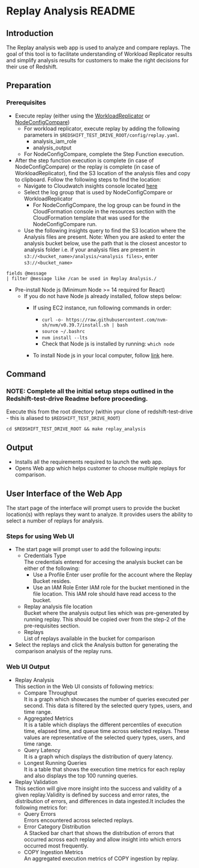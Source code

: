 # Replay Analysis README

## Introduction
The Replay analysis web app is used to analyze and compare replays. The goal of this tool is to facilitate understanding of Workload Replicator results and simplify analysis results for customers to make the right decisions for their use of Redshift.

## Preparation
### Prerequisites
* Execute replay (either using the [WorkloadReplicator](/core) or [NodeConfigCompare](/tools/NodeConfigCompare))
  * For workload replicator, execute replay by adding the following parameters in `$REDSHIFT_TEST_DRIVE_ROOT/config/replay.yaml`.
      * analysis_iam_role
      * analysis_output
  * For NodeConfigCompare, complete the Step Function execution.
* After the step function execution is complete (in case of NodeConfigCompare) or the replay is complete (in case of WorkloadReplicator), find the S3 location of the analysis files and copy to clipboard. Follow the following steps to find the location:
  * Navigate to Cloudwatch insights console located [here](https://us-east-1.console.aws.amazon.com/cloudwatch/home?region=us-east-1#logsV2:logs-insights)
  * Select the log group that is used by NodeConfigCompare or WorkloadReplicator
    * For NodeConfigCompare, the log group can be found in the CloudFormation console in the resources section with the CloudFormation template that was used for the NodeConfigCompare run.
  * Use the following insights query to find the S3 location where the Analysis files are present. Note: When you are asked to enter the analysis bucket below, use the path that is the closest ancestor to analysis folder i.e. if your analysis files are present in `s3://<bucket_name>/analysis/<analysis files>`, enter `s3://<bucket_name>`
```
fields @message
| filter @message like /can be used in Replay Analysis./
```
* Pre-install Node js (Minimum Node >= 14 required for React)
  * If you do not have Node js already installed, follow steps below:
    * If using EC2 instance, run following commands in order:
      * `curl -o- https://raw.githubusercontent.com/nvm-sh/nvm/v0.39.7/install.sh | bash`
      * `source ~/.bashrc`
      * `nvm install --lts`
      * Check that Node js is installed by running: `which node`
        
    * To install Node js in your local computer, follow [link](https://nodejs.org/en/download/package-manager/all) here.


## Command
### NOTE: Complete all the initial setup steps outlined in the Redshift-test-drive Readme before proceeding.
Execute this from the root directory (within your clone of redshift-test-drive - this is aliased to `$REDSHIFT_TEST_DRIVE_ROOT`)
```
cd $REDSHIFT_TEST_DRIVE_ROOT && make replay_analysis
```

## Output
* Installs all the requirements required to launch the web app.
* Opens Web app which helps customer to choose multiple replays for comparison.

## User Interface of the Web App <br />
The start page of the interface will prompt users to provide the bucket location(s) with replays they want to analyze. It provides users the ability to select a number of replays for analysis. 

### Steps for using Web UI

* The start page will prompt user to add the following inputs:
    * Credentials Type <br />
    The credentials entered for accesing the analysis bucket can be either of the following:
        * Use a Profile 
        Enter user profile for the account where the Replay Bucket resides.
        * Use an IAM Role
        Enter IAM role for the bucket mentioned in the file location. This IAM role should have read access to the bucket.
    * Replay analysis file location <br />
    Bucket where the analysis output lies which was pre-generated by running replay. This should be copied over from the step-2 of the pre-requisites section. 
    * Replays <br />
    List of replays available in the bucket for comparison
* Select the replays and click the Analysis button for generating the comparison analysis of the replay runs.

### Web UI Output
* Replay Analysis <br />
This section in the Web UI consists of following metrics:
    * Compare Throughput <br />
    It is a graph which showcases the number of queries executed per second. This data is filtered by the selected query types, users, and time range.
    * Aggregated Metrics <br />
    It is a table which displays the different percentiles of execution time, elapsed time, and queue time across selected replays. These values are representative of the selected query types, users, and time range.
    * Query Latency <br />
    It is a graph which displays the distribution of query latency.
    * Longest Running Queries<br />
    It is a table that shows the execution time metrics for each replay and also displays the top 100 running queries. 
* Replay Validation <br />
This section will give more insight into the success and validity of a given replay.Validity is defined by success and error rates, the distribution of errors, and differences in data ingested.It includes the following metrics for:
    * Query Errors <br />
    Errors encountered across selected replays.
    * Error Category Distribution <br />
    A Stacked bar chart that shows the distribution of errors that occurred across each replay and allow insight into which errors occurred most frequently.
    * COPY Ingestion Metrics <br />
    An aggregated execution metrics of COPY ingestion by replay.

